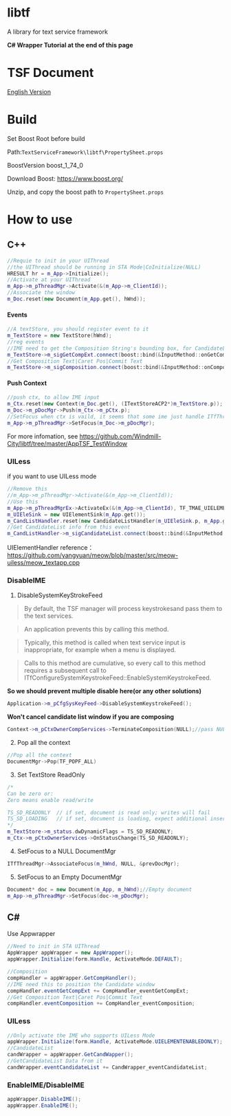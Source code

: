 # libtf
A library for text service framework

**C# Wrapper Tutorial at the end of this page**
# TSF Document
[English Version](https://github.com/Windmill-City/libtf/blob/master/docs/Doc.md) 
# Build
Set Boost Root before build

Path:`TextServiceFramework\libtf\PropertySheet.props`

BoostVersion boost_1_74_0

Download Boost: https://www.boost.org/

Unzip, and copy the boost path to `PropertySheet.props`
# How to use
## C++
```c++
//Requie to init in your UIThread
//the UIThread should be running in STA Mode|CoInitialize(NULL)
HRESULT hr = m_App->Initialize();
//Activate at your UIThread
m_App->m_pThreadMgr->Activate(&(m_App->m_ClientId));
//Associate the window
m_Doc.reset(new Document(m_App.get(), hWnd));
```
#### Events
```c++
//A textStore, you should register event to it
m_TextStore = new TextStore(hWnd);
//reg events
//IME need to get the Composition String's bounding box, for CandidateList Window drawing
m_TextStore->m_sigGetCompExt.connect(boost::bind(&InputMethod::onGetCompsitionExt, this, _1, _2));
//Get Composition Text|Caret Pos|Commit Text
m_TextStore->m_sigComposition.connect(boost::bind(&InputMethod::onComposition, this, _1, _2));
```
#### Push Context
```c++
//push ctx, to allow IME input
m_Ctx.reset(new Context(m_Doc.get(), (ITextStoreACP2*)m_TextStore.p));
m_Doc->m_pDocMgr->Push(m_Ctx->m_pCtx.p);
//SetFocus when ctx is vaild, it seems that some ime just handle ITfThreadMgrEventSink::OnSetFocus, so when we push context, we need to SetFocus to update their state
m_App->m_pThreadMgr->SetFocus(m_Doc->m_pDocMgr);
```
For more infomation, see https://github.com/Windmill-City/libtf/tree/master/AppTSF_TestWindow
### UILess
if you want to use UILess mode
```c++
//Remove this
//m_App->m_pThreadMgr->Activate(&(m_App->m_ClientId));
//Use this
m_App->m_pThreadMgrEx->ActivateEx(&(m_App->m_ClientId), TF_TMAE_UIELEMENTENABLEDONLY);
m_UIEleSink = new UIElementSink(m_App.get());
m_CandListHandler.reset(new CandidateListHandler(m_UIEleSink.p, m_App.get()));
//Get CandidateList info from this event
m_CandListHandler->m_sigCandidateList.connect(boost::bind(&InputMethod::onCandidateList, this, _1));
```
UIElementHandler reference： https://github.com/yangyuan/meow/blob/master/src/meow-uiless/meow_textapp.cpp
### DisableIME
1. DisableSystemKeyStrokeFeed

> By default, the TSF manager will process keystrokesand pass them to the text services.

> An application prevents this by calling this method.

> Typically, this method is called when text service input is inappropriate, for example when a menu is displayed.

> Calls to this method are cumulative, so every call to this method requires a subsequent call to ITfConfigureSystemKeystrokeFeed::EnableSystemKeystrokeFeed.

**So we should prevent multiple disable here(or any other solutions)**
```c++
Application->m_pCfgSysKeyFeed->DisableSystemKeystrokeFeed();
```

**Won't cancel candidate list window if you are composing**
```c++
Context->m_pCtxOwnerCompServices->TerminateComposition(NULL);//pass NULL to terminate all composition
```
2. Pop all the context
```c++
//Pop all the context
DocumentMgr->Pop(TF_POPF_ALL)
```
3. Set TextStore ReadOnly
```c++
/*
Can be zero or:
Zero means enable read/write

TS_SD_READONLY  // if set, document is read only; writes will fail
TS_SD_LOADING   // if set, document is loading, expect additional inserts
*/
m_TextStore->m_status.dwDynamicFlags = TS_SD_READONLY;
m_Ctx->m_pCtxOwnerServices->OnStatusChange(TS_SD_READONLY);
```
4. SetFocus to a NULL DocumentMgr
```c++
ITfThreadMgr->AssociateFocus(m_hWnd, NULL, &prevDocMgr);
```
5. SetFocus to an Empty DocumentMgr
```c++
Document* doc = new Document(m_App, m_hWnd);//Empty document
m_App->m_pThreadMgr->SetFocus(doc->m_pDocMgr);
```
## C#
Use Appwrapper
```c#
//Need to init in STA UIThread
AppWrapper appWrapper = new AppWrapper();
appWrapper.Initialize(form.Handle, ActivateMode.DEFAULT);

//Composition
compHandler = appWrapper.GetCompHandler();
//IME need this to position the Candidate window
compHandler.eventGetCompExt += CompHandler_eventGetCompExt;
//Get Composition Text|Caret Pos|Commit Text
compHandler.eventComposition += CompHandler_eventComposition;
```
### UILess
```c#
//Only activate the IME who supports UILess Mode
appWrapper.Initialize(form.Handle, ActivateMode.UIELEMENTENABLEDONLY);
//CandidateList
candWrapper = appWrapper.GetCandWapper();
//GetCandidateList Data from it
candWrapper.eventCandidateList += CandWrapper_eventCandidateList;
```
### EnableIME/DisableIME
```c#
appWrapper.DisableIME();
appWrapper.EnableIME();
```
